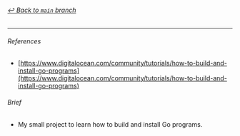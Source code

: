 ###### [_↩ Back to `main` branch_](https://github.com/cuongpiger/golang)

<hr>

###### References
- [https://www.digitalocean.com/community/tutorials/how-to-build-and-install-go-programs](https://www.digitalocean.com/community/tutorials/how-to-build-and-install-go-programs)

###### Brief
- My small project to learn how to build and install Go programs.

